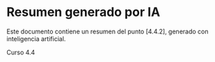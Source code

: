 # Resumen generado por IA

Este documento contiene un resumen del punto [4.4.2], generado con inteligencia artificial.


Curso 4.4
